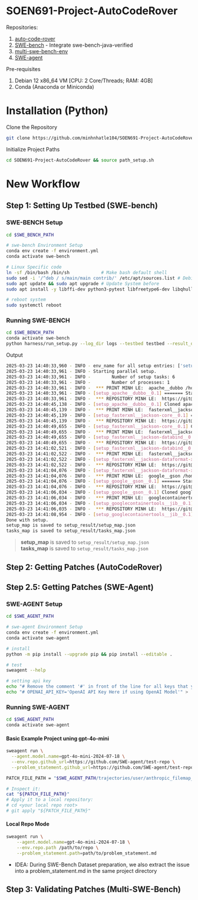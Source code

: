 # SOEN691-Project-AutoCodeRover

Repositories:
1. [auto-code-rover](https://github.com/AutoCodeRoverSG/auto-code-rover)
2. [SWE-bench](https://github.com/yuntongzhang/SWE-bench) - Integrate swe-bench-java-verified
3. [multi-swe-bench-env](https://github.com/multi-swe-bench/multi-swe-bench-env)
4. [SWE-agent](https://github.com/SWE-agent/SWE-agent)

Pre-requisites
1. Debian 12 x86_64 VM [CPU: 2 Core/Threads; RAM: 4GB]
2. Conda (Anaconda or Miniconda)

# Installation (Python)
Clone the Repository
```bash
git clone https://github.com/minhnhatle104/SOEN691-Project-AutoCodeRover
```
Initialize Project Paths
```bash
cd SOEN691-Project-AutoCodeRover && source path_setup.sh
```
# New Workflow
## Step 1: Setting Up Testbed (SWE-bench)
### SWE-BENCH Setup
```bash
cd $SWE_BENCH_PATH

# swe-bench Environment Setup
conda env create -f environment.yml
conda activate swe-bench

# Linux Specific code
ln -sf /bin/bash /bin/sh            # Make bash default shell
sudo sed -i '/^deb / s/main/main contrib/' /etc/apt/sources.list # Debian: Add contrib repo
sudo apt update && sudo apt upgrade # Update System before
sudo apt install -y libffi-dev python3-pytest libfreetype6-dev libqhull-dev pkg-config texlive cm-super dvipng python3-tk ffmpeg imagemagick fontconfig ghostscript inkscape graphviz optipng fonts-comic-neue python3-pikepdf build-essential libssl-dev ttf-mscorefonts-installer 

# reboot system
sudo systemctl reboot
```
### Running SWE-BENCH
```bash
cd $SWE_BENCH_PATH
conda activate swe-bench
python harness/run_setup.py --log_dir logs --testbed testbed --result_dir setup_result --subset_file tasks.txt
```
Output
```sh
2025-03-23 14:40:33,960 - INFO - env_name for all setup entries: ['setup_apache__dubbo__0.1', 'setup_fasterxml__jackson-core__0.1', 'setup_fasterxml__jackson-databind__0.1', 'setup_fasterxml__jackson-dataformat-xml__0.1', 'setup_google__gson__0.1', 'setup_googlecontainertools__jib__0.1']
2025-03-23 14:40:33,961 - INFO - Starting parallel setup.
2025-03-23 14:40:33,961 - INFO -        Number of setup tasks: 6
2025-03-23 14:40:33,961 - INFO -        Number of processes: 1
2025-03-23 14:40:33,961 - INFO -  *** PRINT MINH LE:  apache__dubbo /home/user/SOEN691-Project-AutoCodeRover/SWE-bench/testbed/apache__dubbo/setup_apache__dubbo__0.1 =======
2025-03-23 14:40:33,961 - INFO - [setup_apache__dubbo__0.1] ======= Start setting up for apache__dubbo 0.1 =======
2025-03-23 14:40:33,961 - INFO -  *** REPOSITORY MINH LE:  https://git@github.com/minhnhatle104/apache__dubbo.git apache__dubbo =======
2025-03-23 14:40:45,138 - INFO - [setup_apache__dubbo__0.1] Cloned apache__dubbo to /home/user/SOEN691-Project-AutoCodeRover/SWE-bench/testbed/apache__dubbo/setup_apache__dubbo__0.1
2025-03-23 14:40:45,139 - INFO -  *** PRINT MINH LE:  fasterxml__jackson-core /home/user/SOEN691-Project-AutoCodeRover/SWE-bench/testbed/fasterxml__jackson-core/setup_fasterxml__jackson-core__0.1 =======
2025-03-23 14:40:45,139 - INFO - [setup_fasterxml__jackson-core__0.1] ======= Start setting up for fasterxml__jackson-core 0.1 =======
2025-03-23 14:40:45,139 - INFO -  *** REPOSITORY MINH LE:  https://git@github.com/minhnhatle104/fasterxml__jackson-core.git fasterxml__jackson-core =======
2025-03-23 14:40:49,655 - INFO - [setup_fasterxml__jackson-core__0.1] Cloned fasterxml__jackson-core to /home/user/SOEN691-Project-AutoCodeRover/SWE-bench/testbed/fasterxml__jackson-core/setup_fasterxml__jackson-core__0.1
2025-03-23 14:40:49,655 - INFO -  *** PRINT MINH LE:  fasterxml__jackson-databind /home/user/SOEN691-Project-AutoCodeRover/SWE-bench/testbed/fasterxml__jackson-databind/setup_fasterxml__jackson-databind__0.1 =======
2025-03-23 14:40:49,655 - INFO - [setup_fasterxml__jackson-databind__0.1] ======= Start setting up for fasterxml__jackson-databind 0.1 =======
2025-03-23 14:40:49,655 - INFO -  *** REPOSITORY MINH LE:  https://git@github.com/minhnhatle104/fasterxml__jackson-databind.git fasterxml__jackson-databind =======
2025-03-23 14:41:02,521 - INFO - [setup_fasterxml__jackson-databind__0.1] Cloned fasterxml__jackson-databind to /home/user/SOEN691-Project-AutoCodeRover/SWE-bench/testbed/fasterxml__jackson-databind/setup_fasterxml__jackson-databind__0.1
2025-03-23 14:41:02,522 - INFO -  *** PRINT MINH LE:  fasterxml__jackson-dataformat-xml /home/user/SOEN691-Project-AutoCodeRover/SWE-bench/testbed/fasterxml__jackson-dataformat-xml/setup_fasterxml__jackson-dataformat-xml__0.1 =======
2025-03-23 14:41:02,522 - INFO - [setup_fasterxml__jackson-dataformat-xml__0.1] ======= Start setting up for fasterxml__jackson-dataformat-xml 0.1 =======
2025-03-23 14:41:02,522 - INFO -  *** REPOSITORY MINH LE:  https://git@github.com/minhnhatle104/fasterxml__jackson-dataformat-xml.git fasterxml__jackson-dataformat-xml =======
2025-03-23 14:41:04,076 - INFO - [setup_fasterxml__jackson-dataformat-xml__0.1] Cloned fasterxml__jackson-dataformat-xml to /home/user/SOEN691-Project-AutoCodeRover/SWE-bench/testbed/fasterxml__jackson-dataformat-xml/setup_fasterxml__jackson-dataformat-xml__0.1
2025-03-23 14:41:04,076 - INFO -  *** PRINT MINH LE:  google__gson /home/user/SOEN691-Project-AutoCodeRover/SWE-bench/testbed/google__gson/setup_google__gson__0.1 =======
2025-03-23 14:41:04,076 - INFO - [setup_google__gson__0.1] ======= Start setting up for google__gson 0.1 =======
2025-03-23 14:41:04,076 - INFO -  *** REPOSITORY MINH LE:  https://git@github.com/minhnhatle104/google__gson.git google__gson =======
2025-03-23 14:41:06,034 - INFO - [setup_google__gson__0.1] Cloned google__gson to /home/user/SOEN691-Project-AutoCodeRover/SWE-bench/testbed/google__gson/setup_google__gson__0.1
2025-03-23 14:41:06,034 - INFO -  *** PRINT MINH LE:  googlecontainertools__jib /home/user/SOEN691-Project-AutoCodeRover/SWE-bench/testbed/googlecontainertools__jib/setup_googlecontainertools__jib__0.1 =======
2025-03-23 14:41:06,034 - INFO - [setup_googlecontainertools__jib__0.1] ======= Start setting up for googlecontainertools__jib 0.1 =======
2025-03-23 14:41:06,035 - INFO -  *** REPOSITORY MINH LE:  https://git@github.com/minhnhatle104/googlecontainertools__jib.git googlecontainertools__jib =======
2025-03-23 14:41:08,954 - INFO - [setup_googlecontainertools__jib__0.1] Cloned googlecontainertools__jib to /home/user/SOEN691-Project-AutoCodeRover/SWE-bench/testbed/googlecontainertools__jib/setup_googlecontainertools__jib__0.1
Done with setup.
setup_map is saved to setup_result/setup_map.json
tasks_map is saved to setup_result/tasks_map.json
```
> **setup_map** is saved to `setup_result/setup_map.json` <br>
> **tasks_map** is saved to `setup_result/tasks_map.json`

## Step 2: Getting Patches (AutoCodeRover)

## Step 2.5: Getting Patches (SWE-Agent)
### SWE-AGENT Setup
```bash
cd $SWE_AGENT_PATH

# swe-agent Environment Setup
conda env create -f environment.yml
conda activate swe-agent

# install
python -m pip install --upgrade pip && pip install --editable .

# test
sweagent --help

# setting api key
echo "# Remove the comment '#' in front of the line for all keys that you have set " > .env
echo "# OPENAI_API_KEY='OpenAI API Key Here if using OpenAI Model'" > .env # Edit this file to add openai key
```
### Running SWE-AGENT
```bash
cd $SWE_AGENT_PATH
conda activate swe-agent
```
#### Basic Example Project uning gpt-4o-mini
```bash
sweagent run \
  --agent.model.name=gpt-4o-mini-2024-07-18 \
  --env.repo.github_url=https://github.com/SWE-agent/test-repo \
  --problem_statement.github_url=https://github.com/SWE-agent/test-repo/issues/1

PATCH_FILE_PATH = "$SWE_AGENT_PATH/trajectories/user/anthropic_filemap__gpt-4o-mini-*___SWE-agent__test-repo-i1/SWE-agent__test-repo-i1/SWE-agent__test-repo-i1.patch"

# Inspect it:
cat "${PATCH_FILE_PATH}"
# Apply it to a local repository:
# cd <your local repo root>
# git apply "${PATCH_FILE_PATH}"
```
#### Local Repo Mode
```bash
sweagent run \
    --agent.model.name=gpt-4o-mini-2024-07-18 \
    --env.repo.path /path/to/repo \
    --problem_statement.path=path/to/problem_statement.md
```
- IDEA: During SWE-Bench Dataset preparation, we also extract the issue into a problem_statement.md in the same project directory


## Step 3: Validating Patches (Multi-SWE-Bench)

